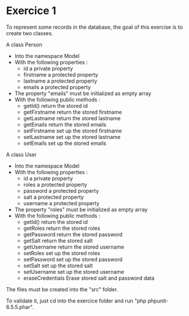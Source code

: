 # Exercice 1

To represent some records in the database, the goal of this exercise is to create two classes.

A class Person
 * Into the namespace Model
 * With the following properties :
 	* id			a private property
 	* firstname		a protected property
 	* lastname		a protected property
 	* emails		a protected property
 * The property "emails" must be initialized as empty array
 * With the following public methods :
 	* getId()		return the stored id
 	* getFirstname  return the stored firstname
 	* getLastname	return the stored lastname
 	* getEmails	  	return the stored emails
 	* setFirstname	set up the stored firstname
 	* setLastname	set up the stored lastname
 	* setEmails	set up the stored emails


A class User
 * Into the namespace Model
 * With the following properties :
 	* id			a private property
 	* roles			a protected property
 	* password		a protected property
 	* salt			a protected property
 	* username		a protected property
 * The property "roles" must be initialized as empty array
 * With the following public methods :
 	* getId()			return the stored id
 	* getRoles			return the stored roles
 	* getPassword		return the stored password
 	* getSalt			return the stored salt
 	* getUsername		return the stored username
 	* setRoles			set up the stored roles
 	* setPassword		set up the stored password
 	* setSalt			set up the stored salt
 	* setUsername		set up the stored username
 	* eraseCredentials	Erase stored salt and password data

The files must be created into the "src" folder.

To validate it, just cd into the exercice folder and run "php phpunit-6.5.5.phar".
 	